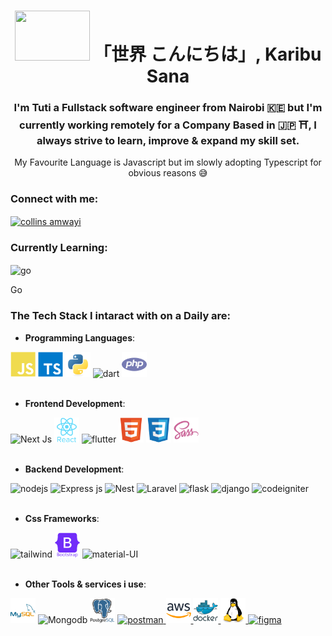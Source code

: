 <h1 align="center"><img src="https://media.tenor.com/6Av_k8DzFDQAAAAM/meli-wave.gif" width="120" height="80"/>  「世界 こんにちは」, Karibu Sana </h1>

<h3 align="center"> I'm Tuti a Fullstack software engineer from Nairobi 🇰🇪 but I'm currently working remotely for a Company Based in 🇯🇵 ⛩️, I always strive to learn, improve & expand my skill set. </h3>
<p align="center">My Favourite Language is Javascript but im slowly adopting Typescript for obvious reasons 😅 </p>

<h3 align="left">Connect with me:</h3>
<p align="left">
<a href="https://www.linkedin.com/in/collins-amwayi-578a96226/" target="_blank"><img align="center" src="https://raw.githubusercontent.com/rahuldkjain/github-profile-readme-generator/master/src/images/icons/Social/linked-in-alt.svg" alt="collins amwayi" height="30" width="40" /></a>
</p>


<h3 align="left">Currently Learning:</h3>
     
  <p align="left">
          <img align="center" src="https://www.svgrepo.com/show/452214/go.svg" alt="go" height="50" width="50" />
     </p>
     <p>Go</p>
<h3 align="left">The Tech Stack I intaract with on a Daily are:</h3>

* **Programming Languages**:
<div>
  <img src="https://github.com/devicons/devicon/blob/master/icons/javascript/javascript-plain.svg" width="40" height="40"/> 
  <img src="https://raw.githubusercontent.com/devicons/devicon/master/icons/typescript/typescript-original.svg" alt="typescript" width="40" height="40"/>
  <img src="https://raw.githubusercontent.com/devicons/devicon/master/icons/python/python-original.svg" alt="python" width="40" height="40"/>
  <img src="https://www.vectorlogo.zone/logos/dartlang/dartlang-icon.svg" alt="dart" width="40" height="40"/> 
  <img src="https://github.com/devicons/devicon/blob/master/icons/php/php-plain.svg" width="40" height="40"/>

</div> 
<br>

* **Frontend Development**: 
<div>

<img src="https://www.svgrepo.com/show/354113/nextjs-icon.svg" alt="Next Js" height="50" width="50" />
<img src="https://raw.githubusercontent.com/devicons/devicon/master/icons/react/react-original-wordmark.svg" alt="react" width="40" height="40"/> 
<img src="https://www.vectorlogo.zone/logos/flutterio/flutterio-icon.svg" alt="flutter" width="40" height="40"/>
<img src="https://github.com/devicons/devicon/blob/master/icons/html5/html5-original.svg" width="40" height="40"/> 
<img src="https://github.com/devicons/devicon/blob/master/icons/css3/css3-original.svg" width="40" height="40"/> 
<img src="https://raw.githubusercontent.com/devicons/devicon/master/icons/sass/sass-original.svg" alt="sass" width="40" height="40"/>

</div>
<br>

* **Backend Development**: 
<div>
     <img src="https://www.vectorlogo.zone/logos/nodejs/nodejs-icon.svg" alt="nodejs" width="40" height="40"/> 
     <img src="https://www.vectorlogo.zone/logos/expressjs/expressjs-icon.svg" alt="Express js" width="40" height="40"/> 
     <img  src="https://cdn.worldvectorlogo.com/logos/nestjs.svg" alt="Nest" height="40" width="40" />
     <img  src="https://www.svgrepo.com/show/353985/laravel.svg" alt="Laravel" height="40" width="40" />
     <img  src="https://cdn.worldvectorlogo.com/logos/flask.svg" alt="flask" height="40" width="40" />
     <img src="https://cdn.worldvectorlogo.com/logos/django.svg" alt="django" width="40" height="40"/>
     <img src="https://cdn.worldvectorlogo.com/logos/codeigniter.svg" alt="codeigniter" width="40" height="40"/>


</div>
<br>


* **Css Frameworks**: 
<div>
 <img src="https://www.vectorlogo.zone/logos/tailwindcss/tailwindcss-icon.svg" alt="tailwind" width="40" height="40"/> 
<img src="https://raw.githubusercontent.com/devicons/devicon/master/icons/bootstrap/bootstrap-plain-wordmark.svg" alt="bootstrap" width="40" height="40"/>
<img src="https://cdn.worldvectorlogo.com/logos/material-ui-1.svg" alt="material-UI" width="40" height="40"/> 
</div>
<br>


* **Other Tools & services i use**: 
<div>
 <img src="https://raw.githubusercontent.com/devicons/devicon/master/icons/mysql/mysql-original-wordmark.svg" alt="mysql" width="40" height="40"/>  
 <img src="https://www.vectorlogo.zone/logos/mongodb/mongodb-icon.svg" alt="Mongodb" width="40" height="40"/>  
  <img src="https://raw.githubusercontent.com/devicons/devicon/master/icons/postgresql/postgresql-original-wordmark.svg" alt="postgresql" width="40" height="40"/> </a> <a href="https://postman.com" target="_blank" rel="noreferrer"> 
       <img src="https://www.vectorlogo.zone/logos/getpostman/getpostman-icon.svg" alt="postman" width="40" height="40"/>
  <img src="https://raw.githubusercontent.com/devicons/devicon/master/icons/amazonwebservices/amazonwebservices-original-wordmark.svg" alt="aws" width="40" height="40"/>
      <img src="https://raw.githubusercontent.com/devicons/devicon/master/icons/docker/docker-original-wordmark.svg" alt="docker" width="40" height="40"/> 
  <img src="https://raw.githubusercontent.com/devicons/devicon/master/icons/linux/linux-original.svg" alt="linux" width="40" height="40"/>
  <img src="https://www.vectorlogo.zone/logos/figma/figma-icon.svg" alt="figma" width="40" height="40"/>
  
</div>
<br>



